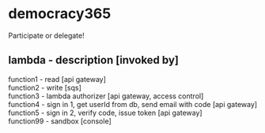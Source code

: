 # democracy365
Participate or delegate!

## lambda - description [invoked by]
function1  - read [api gateway]  
function2  - write [sqs]  
function3  - lambda authorizer [api gateway, access control]  
function4  - sign in 1, get userId from db, send email with code [api gateway]  
function5  - sign in 2, verify code, issue token [api gateway]  
function99 - sandbox [console]  
